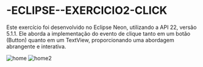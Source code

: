 # -ECLIPSE--EXERCICIO2-CLICK

Este exercício foi desenvolvido no Eclipse Neon, utilizando a API 22, versão 5.1.1. Ele aborda a implementação do evento de clique tanto em um botão (Button) quanto em um TextView, proporcionando uma abordagem abrangente e interativa.

![home](https://github.com/finestweber/-ECLIPSE--EXERCICIO2-CLICK/assets/94560053/84f79ff8-22d7-4fbe-aaad-aaa5b22a951a)
![home2](https://github.com/finestweber/-ECLIPSE--EXERCICIO2-CLICK/assets/94560053/b22c5209-66ae-4525-bd7b-ad292b974c89)
